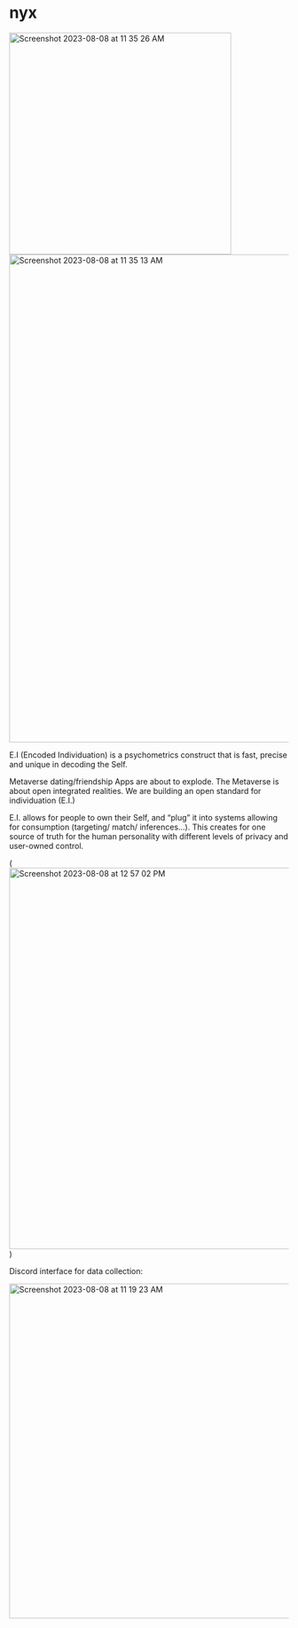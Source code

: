 # nyx

<img width="400" alt="Screenshot 2023-08-08 at 11 35 26 AM" src="https://github.com/tennydesign/nyx/assets/17029800/c40e5f67-cc0e-410c-a424-f58caae5e45b">

<img width="880" alt="Screenshot 2023-08-08 at 11 35 13 AM" src="https://github.com/tennydesign/nyx/assets/17029800/64f678d8-b1f7-4b24-a044-a0b5ad03385e">

E.I (Encoded Individuation) is a psychometrics construct that is fast, precise and unique in decoding the Self.

Metaverse dating/friendship Apps are about to explode. The Metaverse is about open integrated realities. We are building an open standard for individuation (E.I.)

E.I. allows for people to own their Self, and “plug” it into systems allowing for consumption (targeting/ match/ inferences...). This creates for one source of truth for the human personality with different levels of privacy and user-owned control.

(<img width="688" alt="Screenshot 2023-08-08 at 12 57 02 PM" src="https://github.com/tennydesign/nyx/assets/17029800/610ece40-9496-4fd8-9735-b7604a976324">)


Discord interface for data collection:

<img width="604" alt="Screenshot 2023-08-08 at 11 19 23 AM" src="https://github.com/tennydesign/nyx/assets/17029800/2dcc9d38-08c3-4221-8345-763697005db7">

